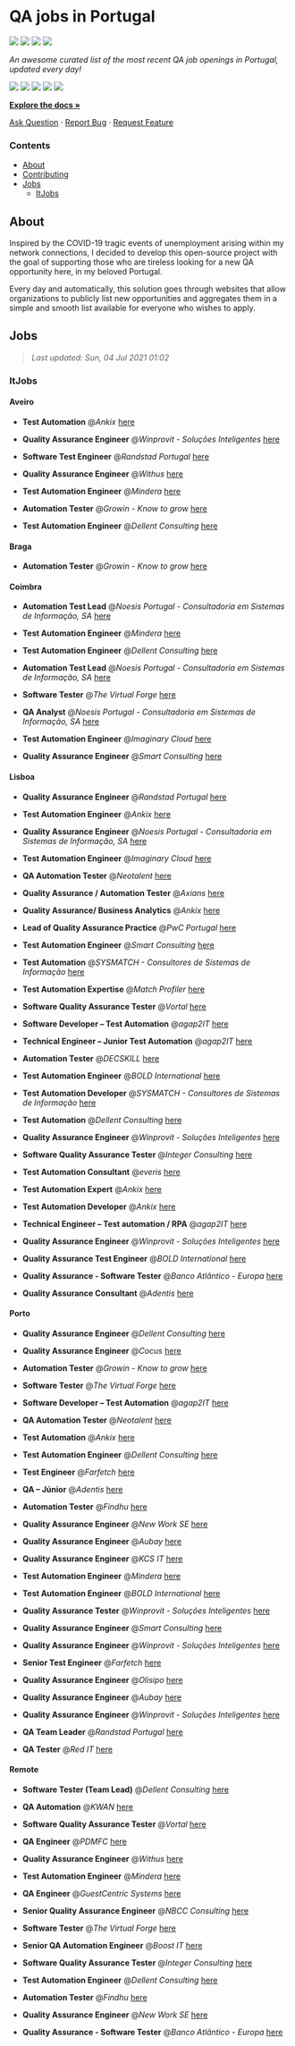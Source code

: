 QA jobs in Portugal
========================

![](https://img.shields.io/static/v1?label=%F0%9F%8C%9F&message=If%20Useful&color=BC4E99)
[![](https://img.shields.io/github/stars/sergiomartins8/qa-jobs-in-portugal)](https://github.com/sergiomartins8/qa-jobs-in-portugal/stargazers)
[![](https://img.shields.io/github/forks/sergiomartins8/qa-jobs-in-portugal)](https://github.com/sergiomartins8/qa-jobs-in-portugal/network/members)
[![](https://img.shields.io/badge/-sergiomartins8-blue?logo=Linkedin&logoColor=white)](https://www.linkedin.com/in/sergiomartins8/)

_An awesome curated list of the most recent QA job openings in Portugal, updated every day!_

[![](https://img.shields.io/github/v/release/sergiomartins8/qa-jobs-in-portugal)](https://github.com/sergiomartins8/qa-jobs-in-portugal/releases)
[![](https://github.com/sergiomartins8/qa-jobs-in-portugal/workflows/release/badge.svg)](https://github.com/sergiomartins8/qa-jobs-in-portugal/actions?query=workflow%3Arelease)
[![](https://img.shields.io/github/issues/sergiomartins8/qa-jobs-in-portugal)](https://github.com/sergiomartins8/qa-jobs-in-portugal/issues)
[![](https://img.shields.io/github/contributors/sergiomartins8/qa-jobs-in-portugal)](https://github.com/sergiomartins8/qa-jobs-in-portugal/graphs/contributors)
[![](https://img.shields.io/github/license/sergiomartins8/qa-jobs-in-portugal)](https://github.com/sergiomartins8/qa-jobs-in-portugal/blob/master/LICENSE)

**[Explore the docs »](https://github.com/sergiomartins8/qa-jobs-in-portugal/blob/master/docs/DOCUMENTATION.md)**

[Ask Question](https://github.com/sergiomartins8/qa-jobs-in-portugal/issues) 
·
[Report Bug](https://github.com/sergiomartins8/qa-jobs-in-portugal/issues)
·
[Request Feature](https://github.com/sergiomartins8/qa-jobs-in-portugal/issues)

### Contents
* [About](#about)
* [Contributing](https://github.com/sergiomartins8/qa-jobs-in-portugal/blob/master/docs/CONTRIBUTING.md)
* [Jobs](#jobs)
  * [ItJobs](#itjobs)

## About
Inspired by the COVID-19 tragic events of unemployment arising within my network connections, I decided to develop this open-source project with the goal of supporting those who are tireless looking for a new QA opportunity here, in my beloved Portugal.

Every day and automatically, this solution goes through websites that allow organizations to publicly list new opportunities and aggregates them in a simple and smooth list available for everyone who wishes to apply.

Jobs
---------

> _Last updated: Sun, 04 Jul 2021 01:02_

### ItJobs

#### Aveiro

- **Test Automation** @_Ankix_ [here](https://www.itjobs.pt/oferta/386039/test-automation)


- **Quality Assurance Engineer** @_Winprovit - Soluções Inteligentes_ [here](https://www.itjobs.pt/oferta/390372/quality-assurance-engineer)


- **Software Test Engineer** @_Randstad Portugal_ [here](https://www.itjobs.pt/oferta/391378/software-test-engineer)


- **Quality Assurance Engineer** @_Withus_ [here](https://www.itjobs.pt/oferta/391754/quality-assurance-engineer)


- **Test Automation Engineer** @_Mindera_ [here](https://www.itjobs.pt/oferta/387459/test-automation-engineer)


- **Automation Tester** @_Growin - Know to grow_ [here](https://www.itjobs.pt/oferta/388774/automation-tester)


- **Test Automation Engineer** @_Dellent Consulting_ [here](https://www.itjobs.pt/oferta/387400/test-automation-engineer)

#### Braga

- **Automation Tester** @_Growin - Know to grow_ [here](https://www.itjobs.pt/oferta/388774/automation-tester)

#### Coimbra

- **Automation Test Lead** @_Noesis Portugal - Consultadoria em Sistemas de Informação, SA_ [here](https://www.itjobs.pt/oferta/387613/automation-test-lead)


- **Test Automation Engineer** @_Mindera_ [here](https://www.itjobs.pt/oferta/387459/test-automation-engineer)


- **Test Automation Engineer** @_Dellent Consulting_ [here](https://www.itjobs.pt/oferta/387400/test-automation-engineer)


- **Automation Test Lead** @_Noesis Portugal - Consultadoria em Sistemas de Informação, SA_ [here](https://www.itjobs.pt/oferta/392620/automation-test-lead)


- **Software Tester** @_The Virtual Forge_ [here](https://www.itjobs.pt/oferta/390721/software-tester)


- **QA Analyst** @_Noesis Portugal - Consultadoria em Sistemas de Informação, SA_ [here](https://www.itjobs.pt/oferta/391013/qa-analyst-remote-lisboa-coimbra-ou-porto)


- **Test Automation Engineer** @_Imaginary Cloud_ [here](https://www.itjobs.pt/oferta/392530/test-automation-engineer)


- **Quality Assurance Engineer** @_Smart Consulting_ [here](https://www.itjobs.pt/oferta/390999/quality-assurance-automation-engineer)

#### Lisboa

- **Quality Assurance Engineer** @_Randstad Portugal_ [here](https://www.itjobs.pt/oferta/387932/quality-assurance-engineer)


- **Test Automation Engineer** @_Ankix_ [here](https://www.itjobs.pt/oferta/384864/test-automation-engineer)


- **Quality Assurance Engineer** @_Noesis Portugal - Consultadoria em Sistemas de Informação, SA_ [here](https://www.itjobs.pt/oferta/387625/quality-assurance-engineer)


- **Test Automation Engineer** @_Imaginary Cloud_ [here](https://www.itjobs.pt/oferta/392530/test-automation-engineer)


- **QA Automation Tester** @_Neotalent_ [here](https://www.itjobs.pt/oferta/390947/qa-automation-tester)


- **Quality Assurance / Automation Tester** @_Axians_ [here](https://www.itjobs.pt/oferta/386785/quality-assurance-automation-tester)


- **Quality Assurance/ Business Analytics** @_Ankix_ [here](https://www.itjobs.pt/oferta/390367/quality-assurance-business-analytics)


- **Lead of Quality Assurance Practice** @_PwC Portugal_ [here](https://www.itjobs.pt/oferta/390943/lead-of-quality-assurance-practice)


- **Test Automation Engineer** @_Smart Consulting_ [here](https://www.itjobs.pt/oferta/391446/test-automation-engineer)


- **Test Automation** @_SYSMATCH - Consultores de Sistemas de Informação_ [here](https://www.itjobs.pt/oferta/382478/test-automation)


- **Test Automation Expertise** @_Match Profiler_ [here](https://www.itjobs.pt/oferta/383151/test-automation-expertise)


- **Software Quality Assurance Tester** @_Vortal_ [here](https://www.itjobs.pt/oferta/389249/software-quality-assurance-tester)


- **Software Developer – Test Automation** @_agap2IT_ [here](https://www.itjobs.pt/oferta/388690/software-developer-test-automation-portugal)


- **Technical Engineer – Junior Test Automation** @_agap2IT_ [here](https://www.itjobs.pt/oferta/388550/technical-engineer-junior-test-automation-portugal)


- **Automation Tester** @_DECSKILL_ [here](https://www.itjobs.pt/oferta/393289/automation-tester)


- **Test Automation Engineer** @_BOLD International_ [here](https://www.itjobs.pt/oferta/387450/test-automation-engineer)


- **Test Automation Developer** @_SYSMATCH - Consultores de Sistemas de Informação_ [here](https://www.itjobs.pt/oferta/381136/test-automation-developer)


- **Test Automation** @_Dellent Consulting_ [here](https://www.itjobs.pt/oferta/392120/test-automation)


- **Quality Assurance Engineer** @_Winprovit - Soluções Inteligentes_ [here](https://www.itjobs.pt/oferta/390372/quality-assurance-engineer)


- **Software Quality Assurance Tester** @_Integer Consulting_ [here](https://www.itjobs.pt/oferta/388332/software-quality-assurance-tester)


- **Test Automation Consultant** @_everis_ [here](https://www.itjobs.pt/oferta/390022/test-automation-consultant)


- **Test Automation Expert** @_Ankix_ [here](https://www.itjobs.pt/oferta/383194/test-automation-expert)


- **Test Automation Developer** @_Ankix_ [here](https://www.itjobs.pt/oferta/383844/test-automation-developer)


- **Technical Engineer – Test automation / RPA** @_agap2IT_ [here](https://www.itjobs.pt/oferta/392483/technical-engineer-test-automation-rpa-portugal)


- **Quality Assurance Engineer** @_Winprovit - Soluções Inteligentes_ [here](https://www.itjobs.pt/oferta/391144/quality-assurance-engineer)


- **Quality Assurance Test Engineer** @_BOLD International_ [here](https://www.itjobs.pt/oferta/391100/quality-assurance-test-engineer)


- **Quality Assurance - Software Tester** @_Banco Atlântico - Europa_ [here](https://www.itjobs.pt/oferta/391657/quality-assurance-software-tester)


- **Quality Assurance Consultant** @_Adentis_ [here](https://www.itjobs.pt/oferta/388324/quality-assurance-consultant)

#### Porto

- **Quality Assurance Engineer** @_Dellent Consulting_ [here](https://www.itjobs.pt/oferta/391056/quality-assurance-engineer)


- **Quality Assurance Engineer** @_Cocus_ [here](https://www.itjobs.pt/oferta/389255/quality-assurance-engineer)


- **Automation Tester** @_Growin - Know to grow_ [here](https://www.itjobs.pt/oferta/388774/automation-tester)


- **Software Tester** @_The Virtual Forge_ [here](https://www.itjobs.pt/oferta/390721/software-tester)


- **Software Developer – Test Automation** @_agap2IT_ [here](https://www.itjobs.pt/oferta/390537/software-developer-test-automation)


- **QA Automation Tester** @_Neotalent_ [here](https://www.itjobs.pt/oferta/390947/qa-automation-tester)


- **Test Automation** @_Ankix_ [here](https://www.itjobs.pt/oferta/386039/test-automation)


- **Test Automation Engineer** @_Dellent Consulting_ [here](https://www.itjobs.pt/oferta/387400/test-automation-engineer)


- **Test Engineer** @_Farfetch_ [here](https://www.itjobs.pt/oferta/390530/test-engineer)


- **QA – Júnior** @_Adentis_ [here](https://www.itjobs.pt/oferta/391807/qa-junior)


- **Automation Tester** @_Findhu_ [here](https://www.itjobs.pt/oferta/388069/automation-tester)


- **Quality Assurance Engineer** @_New Work SE_ [here](https://www.itjobs.pt/oferta/389119/senior-quality-assurance-engineer)


- **Quality Assurance Engineer** @_Aubay_ [here](https://www.itjobs.pt/oferta/391124/quality-assurance-engineer)


- **Quality Assurance Engineer** @_KCS IT_ [here](https://www.itjobs.pt/oferta/393097/quality-assurance-engineer)


- **Test Automation Engineer** @_Mindera_ [here](https://www.itjobs.pt/oferta/387459/test-automation-engineer)


- **Test Automation Engineer** @_BOLD International_ [here](https://www.itjobs.pt/oferta/387450/test-automation-engineer)


- **Quality Assurance Tester** @_Winprovit - Soluções Inteligentes_ [here](https://www.itjobs.pt/oferta/389928/quality-assurance-tester)


- **Quality Assurance Engineer** @_Smart Consulting_ [here](https://www.itjobs.pt/oferta/390999/quality-assurance-automation-engineer)


- **Quality Assurance Engineer** @_Winprovit - Soluções Inteligentes_ [here](https://www.itjobs.pt/oferta/390372/quality-assurance-engineer)


- **Senior Test Engineer** @_Farfetch_ [here](https://www.itjobs.pt/oferta/388392/senior-test-engineer)


- **Quality Assurance Engineer** @_Olisipo_ [here](https://www.itjobs.pt/oferta/392566/quality-assurance-engineer)


- **Quality Assurance Engineer** @_Aubay_ [here](https://www.itjobs.pt/oferta/391118/quality-assurance-engineer)


- **Quality Assurance Engineer** @_Winprovit - Soluções Inteligentes_ [here](https://www.itjobs.pt/oferta/391144/quality-assurance-engineer)


- **QA Team Leader** @_Randstad Portugal_ [here](https://www.itjobs.pt/oferta/391548/qa-team-leader)


- **QA Tester** @_Red IT_ [here](https://www.itjobs.pt/oferta/390926/qa-tester)

#### Remote

- **Software Tester (Team Lead)** @_Dellent Consulting_ [here](https://www.itjobs.pt/oferta/388099/software-tester-team-lead)


- **QA Automation** @_KWAN_ [here](https://www.itjobs.pt/oferta/391649/qa-automation)


- **Software Quality Assurance Tester** @_Vortal_ [here](https://www.itjobs.pt/oferta/389249/software-quality-assurance-tester)


- **QA Engineer** @_PDMFC_ [here](https://www.itjobs.pt/oferta/389991/qa-engineer-projeto-temporario)


- **Quality Assurance Engineer** @_Withus_ [here](https://www.itjobs.pt/oferta/391754/quality-assurance-engineer)


- **Test Automation Engineer** @_Mindera_ [here](https://www.itjobs.pt/oferta/387459/test-automation-engineer)


- **QA Engineer** @_GuestCentric Systems_ [here](https://www.itjobs.pt/oferta/393124/qa-engineer)


- **Senior Quality Assurance Engineer** @_NBCC Consulting_ [here](https://www.itjobs.pt/oferta/390272/senior-quality-assurance-engineer)


- **Software Tester** @_The Virtual Forge_ [here](https://www.itjobs.pt/oferta/390721/software-tester)


- **Senior QA Automation Engineer** @_Boost IT_ [here](https://www.itjobs.pt/oferta/393157/senior-qa-automation-engineer)


- **Software Quality Assurance Tester** @_Integer Consulting_ [here](https://www.itjobs.pt/oferta/388456/software-quality-assurance-tester)


- **Test Automation Engineer** @_Dellent Consulting_ [here](https://www.itjobs.pt/oferta/387400/test-automation-engineer)


- **Automation Tester** @_Findhu_ [here](https://www.itjobs.pt/oferta/388069/automation-tester)


- **Quality Assurance Engineer** @_New Work SE_ [here](https://www.itjobs.pt/oferta/389119/senior-quality-assurance-engineer)


- **Quality Assurance - Software Tester** @_Banco Atlântico - Europa_ [here](https://www.itjobs.pt/oferta/391657/quality-assurance-software-tester)

